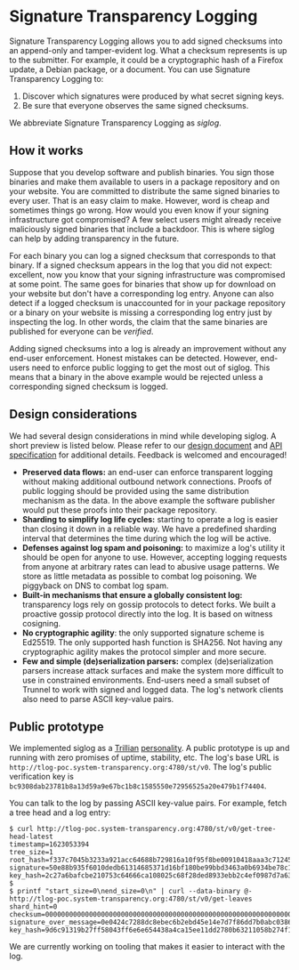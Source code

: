 # Signature Transparency Logging
Signature Transparency Logging allows you to add signed checksums into an
append-only and tamper-evident log.  What a checksum represents is up to the
submitter.  For example, it could be a cryptographic hash of a Firefox update, a
Debian package, or a document.  You can use Signature Transparency Logging to:
1. Discover which signatures were produced by what secret signing keys.
2. Be sure that everyone observes the same signed checksums.

We abbreviate Signature Transparency Logging as _siglog_.

## How it works
Suppose that you develop software and publish binaries.  You sign those binaries
and make them available to users in a package repository and on your website.
You are committed to distribute the same signed binaries to every user.  That is
an easy claim to make.  However, word is cheap and sometimes things go wrong.
How would you even know if your signing infrastructure got compromised?  A few
select users might already receive maliciously signed binaries that include a
backdoor.  This is where siglog can help by adding transparency in the future.

For each binary you can log a signed checksum that corresponds to that binary.
If a signed checksum appears in the log that you did not expect: excellent, now
you know that your signing infrastructure was compromised at some point.  The
same goes for binaries that show up for download on your website but don't have
a corresponding log entry.  Anyone can also detect if a logged checksum is
unaccounted for in your package repository or a binary on your website is
missing a corresponding log entry just by inspecting the log.  In other words,
the claim that the same binaries are published for everyone can be _verified_.

Adding signed checksums into a log is already an improvement without any
end-user enforcement.  Honest mistakes can be detected.  However, end-users need
to enforce public logging to get the most out of siglog.  This means that a
binary in the above example would be rejected unless a corresponding signed
checksum is logged.

## Design considerations
We had several design considerations in mind while developing siglog.  A short
preview is listed below.  Please refer to our [design document](https://github.com/system-transparency/stfe/blob/main/doc/design.md)
and [API specification](https://github.com/system-transparency/stfe/blob/main/doc/api.md)
for additional details.  Feedback is welcomed and encouraged!
- **Preserved data flows:** an end-user can enforce transparent logging without
making additional outbound network connections.  Proofs of public logging should
be provided using the same distribution mechanism as the data.  In the above
example the software publisher would put these proofs into their package
repository.
- **Sharding to simplify log life cycles:** starting to operate a log is easier
than closing it down in a reliable way.  We have a predefined sharding interval
that determines the time during which the log will be active.
- **Defenses against log spam and poisoning:** to maximize a log's utility it
should be open for anyone to use.  However, accepting logging requests from
anyone at arbitrary rates can lead to abusive usage patterns.  We store as
little metadata as possible to combat log poisoning.  We piggyback on DNS to
combat log spam.
- **Built-in mechanisms that ensure a globally consistent log:** transparency
logs rely on gossip protocols to detect forks.  We built a proactive gossip
protocol directly into the log.  It is based on witness cosigning.
- **No cryptographic agility**: the only supported signature scheme is Ed25519.
The only supported hash function is SHA256.  Not having any cryptographic
agility makes the protocol simpler and more secure.
- **Few and simple (de)serialization parsers:** complex (de)serialization
parsers increase attack surfaces and make the system more difficult to use in
constrained environments.  End-users need a small subset of Trunnel to work with
signed and logged data.  The log's network clients also need to parse ASCII
key-value pairs.

## Public prototype
We implemented siglog as a [Trillian](https://transparency.dev/#trillian)
[personality](https://github.com/google/trillian/blob/master/docs/Personalities.md).
A public prototype is up and running with zero promises of uptime, stability,
etc.  The log's base URL is `http://tlog-poc.system-transparency.org:4780/st/v0`.
The log's public verification key is `bc9308dab23781b8a13d59a9e67bc1b8c1585550e72956525a20e479b1f74404`.

You can talk to the log by passing ASCII key-value pairs.  For example,
fetch a tree head and a log entry:
```
$ curl http://tlog-poc.system-transparency.org:4780/st/v0/get-tree-head-latest
timestamp=1623053394
tree_size=1
root_hash=f337c7045b3233a921acc64688b729816a10f95f8be00910418aaa3c71245d5d
signature=50e88b935f6010dedb61314685371d16bf180be99bbd3463a0b6934be78c11ebf8cc81688e7d11b0dc593f2ea0453f6be8ed60abb825b5a08535a68cc007e20e
key_hash=2c27a6bafcbe210753c64666ca108025c68f28ded8933ebb2c4ef0987d7a6302
$
$ printf "start_size=0\nend_size=0\n" | curl --data-binary @- http://tlog-poc.system-transparency.org:4780/st/v0/get-leaves
shard_hint=0
checksum=0000000000000000000000000000000000000000000000000000000000000000
signature_over_message=0e0424c7288dc8ebec6b2ebd45e14e7d7f86dd7b0abc03861976a1c0ad8ca6120d4efd58aeab167e5e84fcffd0fab5861ceae85dec7f4e244e7465e41c5d5207
key_hash=9d6c91319b27ff58043ff6e6e654438a4ca15ee11dd2780b63211058b274f1f6
```

We are currently working on tooling that makes it easier to interact with the
log.
